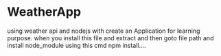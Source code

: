 # WeatherApp

using weather api and nodejs with create an Application
for learning purpose.
when you install this file and extract and then goto
file path and install node_module using this cmd
npm install....
